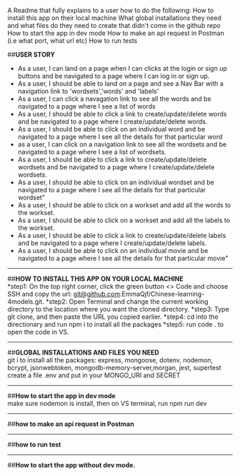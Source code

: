 A Readme that fully explains to a user how to do the following:
How to install this app on their local machine
What global installations they need and what files do they need to create that didn't come in the github repo
How to start the app in dev mode
How to make an api request in Postman (i.e what port, what url etc)
How to run tests



##**USER STORY**

+ As a user, I can land on a page when I can clicks at the login or sign up buttons and be navigated to a page where I can log in or sign up.
+ As a user, I should be able to land on a page and see a Nav Bar with a navigation link to 'wordsets','words' and 'labels'
+ As a user, I can click a navagation link to see all the words and be navigated to a page where I see a list of words
+ As a user, I should be able to click a link to create/update/delete words and be navigated to a page where I create/update/delete words.
+ As a user, I should be able to click on an individual word and be navigated to a page where I see all the details for that particular word
+ as a user, I can click on a navigation link to see all the wordsets and be navigated to a page where I see a list of wordsets.
+ As a user, I should be able to click a link to create/update/delete wordsets and be navigated to a page where I create/update/delete wordsets.
+ As a user, I should be able to click on an individual wordset and be navigated to a page where I see all the details for that particular wordset"
+ As a user, I should be able to click on a workset and add all the words to the workset.
+ As a user, I should be able to click on a workset and add all the labels to the workset.
+ As a user, I should be able to click a link to create/update/delete labels and be navigated to a page where I create/update/delete labels.
+ As a user, I should be able to click on an individual movie and be navigated to a page where I see all the details for that particular movie"

_______
##**HOW TO INSTALL THIS APP ON YOUR LOCAL MACHINE**  
*step1: On the top right corner, click the green button <> Code and choose SSH and copy the url: git@github.com:EmmaQjf/Chinese-learning-4models.git.
*step2: Open Terminal and change the current working directory to the location where you want the cloned directory.
*step3: Type git clone, and then paste the URL you copied earlier.
*step4: cd into the directionary and run npm i to install all the packages
*step5: run code . to open the code in VS.

_______
##**GLOBAL INSTALLATIONS AND FILES YOU NEED**    
git i to install all the packages: express, mongoose, dotenv, nodemon, bcrypt, jsonwebtoken, mongodb-memory-server,morgan, jest, supertest
create a file .env and put in your MONGO_URI and SECRET

_______
##**How to start the app in dev mode**  
make sure nodemon is install, then on VS terminal, run npm run dev 

_______
##**how to make an api request in Postman**

_______
##**how to run test**


_______
##**How to start the app without dev mode.**















